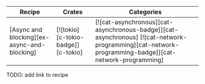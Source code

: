 | Recipe | Crates | Categories |
|--------|--------|------------|
| [Async and blocking][ex-async-and-blocking] | [![tokio][c-tokio-badge]][c-tokio] | [![cat-asynchronous][cat-asynchronous-badge]][cat-asynchronous] [![cat-network-programming][cat-network-programming-badge]][cat-network-programming] |

<div class="hidden">
TODO: add link to recipe
</div>
